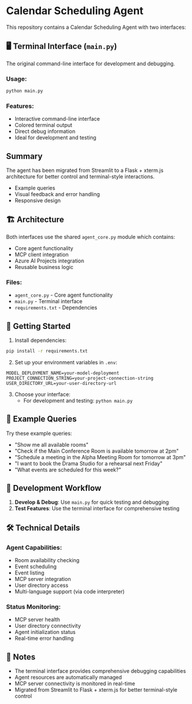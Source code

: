 # Calendar Scheduling Agent

This repository contains a Calendar Scheduling Agent with two interfaces:

## 🖥️ Terminal Interface (`main.py`)
The original command-line interface for development and debugging.

### Usage:
```bash
python main.py
```

### Features:
- Interactive command-line interface
- Colored terminal output
- Direct debug information
- Ideal for development and testing

## Summary

The agent has been migrated from Streamlit to a Flask + xterm.js architecture for better control and terminal-style interactions.
- Example queries
- Visual feedback and error handling
- Responsive design

## 🏗️ Architecture

Both interfaces use the shared `agent_core.py` module which contains:
- Core agent functionality
- MCP client integration
- Azure AI Projects integration
- Reusable business logic

### Files:
- `agent_core.py` - Core agent functionality
- `main.py` - Terminal interface  
- `requirements.txt` - Dependencies

## 🚀 Getting Started

1. Install dependencies:
```bash
pip install -r requirements.txt
```

2. Set up your environment variables in `.env`:
```
MODEL_DEPLOYMENT_NAME=your-model-deployment
PROJECT_CONNECTION_STRING=your-project-connection-string
USER_DIRECTORY_URL=your-user-directory-url
```

3. Choose your interface:
   - For development and testing: `python main.py`

## 💬 Example Queries

Try these example queries:

- "Show me all available rooms"
- "Check if the Main Conference Room is available tomorrow at 2pm"
- "Schedule a meeting in the Alpha Meeting Room for tomorrow at 3pm"
- "I want to book the Drama Studio for a rehearsal next Friday"
- "What events are scheduled for this week?"

## 🔧 Development Workflow

1. **Develop & Debug**: Use `main.py` for quick testing and debugging
2. **Test Features**: Use the terminal interface for comprehensive testing

## 🛠️ Technical Details

### Agent Capabilities:
- Room availability checking
- Event scheduling
- Event listing
- MCP server integration
- User directory access
- Multi-language support (via code interpreter)

### Status Monitoring:
- MCP server health
- User directory connectivity
- Agent initialization status
- Real-time error handling

## 📝 Notes

- The terminal interface provides comprehensive debugging capabilities
- Agent resources are automatically managed
- MCP server connectivity is monitored in real-time
- Migrated from Streamlit to Flask + xterm.js for better terminal-style control
